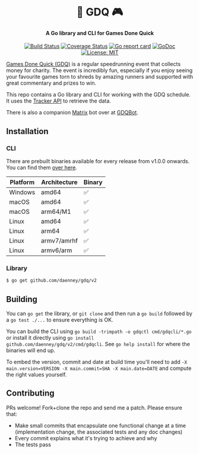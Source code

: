 <h1 align="center">
🏃 GDQ 🎮
</h1>
<h4 align="center">A Go library and CLI for Games Done Quick</h4>
<p align="center">
    <a href="https://github.com/daenney/gdq/actions?query=workflow%3ACI"><img src="https://github.com/daenney/gdq/workflows/CI/badge.svg" alt="Build Status"></a>
    <a href="https://codecov.io/gh/daenney/gdq"><img src="https://codecov.io/gh/daenney/gdq/branch/main/graph/badge.svg" alt="Coverage Status"></a>
    <a href="https://goreportcard.com/report/github.com/daenney/gdq"><img src="https://goreportcard.com/badge/github.com/daenney/gdq" alt="Go report card"></a>
    <a href="https://pkg.go.dev/github.com/daenney/gdq"><img src="https://pkg.go.dev/badge/github.com/daenney/gdq.svg" alt="GoDoc"></a>
    <a href="LICENSE"><img src="https://img.shields.io/github/license/daenney/gdq?style=flat-square" alt="License: MIT"></a>
</p>

[Games Done Quick (GDQ)](https://gamesdonequick.com/) is a regular
speedrunning event that collects money for charity. The event is incredibly
fun, especially if you enjoy seeing your favourite games torn to shreds by
amazing runners and supported with great commentary and prizes to win.

This repo contains a Go library and CLI for working with the GDQ schedule. It uses the
[Tracker API](https://github.com/GamesDoneQuick/donation-tracker) to retrieve
the data.

There is also a companion [Matrix](https://matrix.org) bot over at
[GDQBot](https://github.com/daenney/gdqbot).

## Installation

### CLI
There are prebuilt binaries available for every release from v1.0.0 onwards. You
can find them [over here](https://github.com/daenney/gdq/releases).

|Platform|Architecture|Binary|
|---|---|---|
|Windows|amd64|✅|
|macOS|amd64|✅|
|macOS|arm64/M1|✅|
|Linux|amd64|✅|
|Linux|arm64|✅|
|Linux|armv7/amrhf|✅|
|Linux|armv6/arm|✅|

### Library

```sh
$ go get github.com/daenney/gdq/v2
```

## Building

You can `go get` the library, or `git clone` and then run a `go build` followed
by a `go test ./...` to ensure everything is OK.

You can build the CLI using `go build -trimpath -o gdqctl cmd/gdqcli/*.go` or
install it directly using `go install github.com/daenney/gdq/v2/cmd/gdqcli`. See
`go help install` for where the binaries will end up.

To embed the version, commit and date at build time you'll need to add
`-X main.version=VERSION -X main.commit=SHA -X main.date=DATE` and compute
the right values yourself.

## Contributing

PRs welcome! Fork+clone the repo and send me a patch. Please ensure that:
* Make small commits that encapsulate one functional change at a time
  (implementation change, the associated tests and any doc changes)
* Every commit explains what it's trying to achieve and why
* The tests pass

